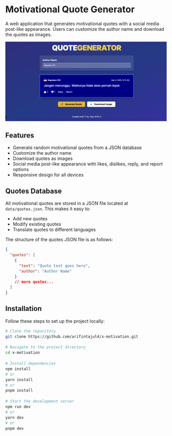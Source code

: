 # Motivational Quote Generator

A web application that generates motivational quotes with a social media post-like appearance. Users can customize the author name and download the quotes as images.

![Motivational Quote Generator Screenshot](public/screenshot.png)

## Features

- Generate random motivational quotes from a JSON database
- Customize the author name
- Download quotes as images
- Social media post-like appearance with likes, dislikes, reply, and report options
- Responsive design for all devices

## Quotes Database

All motivational quotes are stored in a JSON file located at `data/quotes.json`. This makes it easy to:

- Add new quotes
- Modify existing quotes
- Translate quotes to different languages

The structure of the quotes JSON file is as follows:

```json
{
  "quotes": [
    {
      "text": "Quote text goes here",
      "author": "Author Name"
    }
    // more quotes...
  ]
}
```

## Installation

Follow these steps to set up the project locally:

```bash
# Clone the repository
git clone https://github.com/arifintajul4/x-motivation.git

# Navigate to the project directory
cd x-motivation

# Install dependencies
npm install
# or
yarn install
# or
pnpm install

# Start the development server
npm run dev
# or
yarn dev
# or
pnpm dev
```
